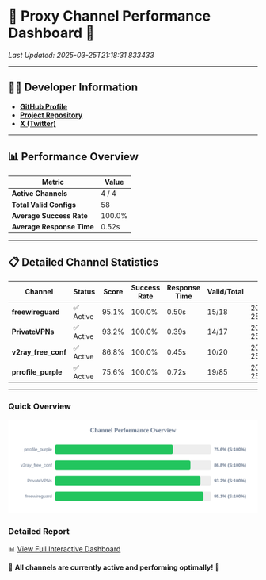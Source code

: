 # 🌟 Proxy Channel Performance Dashboard 🌟

_Last Updated: 2025-03-25T21:18:31.833433_

---

## 👩‍💻 Developer Information

- **[GitHub Profile](https://github.com/4n0nymou3)**  
- **[Project Repository](https://github.com/4n0nymou3/multi-proxy-config-fetcher)**  
- **[X (Twitter)](https://x.com/4n0nymou3)**  

---

## 📊 Performance Overview

| Metric                | Value       |
|-----------------------|-------------|
| **Active Channels**   | 4 / 4       |
| **Total Valid Configs** | 58          |
| **Average Success Rate** | 100.0%      |
| **Average Response Time** | 0.52s       |

---

## 📋 Detailed Channel Statistics

| Channel          | Status     | Score  | Success Rate | Response Time | Valid/Total | Last Success               |
|------------------|------------|--------|--------------|---------------|-------------|----------------------------|
| **freewireguard**  | ✅ Active  | 95.1%  | 100.0% | 0.50s         | 15/18       | 2025-03-25T21:18:31.831610 |
| **PrivateVPNs**  | ✅ Active  | 93.2%  | 100.0% | 0.39s         | 14/17       | 2025-03-25T21:18:31.310233 |
| **v2ray_free_conf**  | ✅ Active  | 86.8%  | 100.0% | 0.45s         | 10/20       | 2025-03-25T21:18:30.884981 |
| **prrofile_purple**  | ✅ Active  | 75.6%  | 100.0% | 0.72s         | 19/85       | 2025-03-25T21:18:30.346480 |

---

### Quick Overview
<div align="center">
  <a href="https://raw.githubusercontent.com/nullluser/NullRepo/refs/heads/main/assets/channel_stats_chart.svg">
    <img src="https://raw.githubusercontent.com/nullluser/NullRepo/refs/heads/main/assets/channel_stats_chart.svg" alt="Source Performance Statistics" width="800">
  </a>
</div>

### Detailed Report
📊 [View Full Interactive Dashboard](https://htmlpreview.github.io/?https://github.com/nullluser/NullRepo/blob/main/assets/performance_report.html)

🎉 **All channels are currently active and performing optimally!** 🎉
